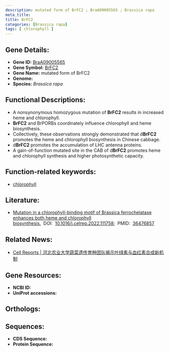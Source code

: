 ```yaml
---
description: mutated form of BrFC2 ; BraA09005565 ; Brassica rapa
meta_title:
title: BrFC2
categories: [Brassica rapa]
tags: [ chlorophyll ]
---
```


## Gene Details:
- **Gene ID:** [BraA09005565]()
- **Gene Symbol:** <u>BrFC2</u>
- **Gene Name:** mutated form of BrFC2
- **Genome:** 
- **Species:** *Brassica rapa*

## Functional Descriptions:
   - A nonsynonymous homozygous mutation of **BrFC2** results in increased heme and chlorophyll.
   - **BrFC2** and BrPORBs coordinately influence chlorophyll and heme biosynthesis.
   - Collectively, these observations strongly demonstrated that d**BrFC2** promotes the heme and chlorophyll biosynthesis in Chinese cabbage.
   - d**BrFC2** promotes the accumulation of LHC antenna proteins.
   - A gain-of-function mutated site in the CAB of d**BrFC2** promotes heme and chlorophyll synthesis and higher photosynthetic capacity.

## Function-related keywords:
   - [chlorophyll](/tags/chlorophyll/)

## Literature:
   - [Mutation in a chlorophyll-binding motif of Brassica ferrochelatase enhances both heme and chlorophyll biosynthesis.](https://www.doi.org/10.1016/j.celrep.2022.111758)&nbsp;&nbsp;DOI:&nbsp;&nbsp;[10.1016/j.celrep.2022.111758](https://www.doi.org/10.1016/j.celrep.2022.111758);&nbsp;&nbsp;PMID:&nbsp;&nbsp;[36476857](https://pubmed.ncbi.nlm.nih.gov/36476857/)

## Related News:
   - [Cell Reports | 河北农业大学蔬菜遗传育种团队揭示叶绿素与血红素合成新机制](https://mp.weixin.qq.com/s?__biz=MzU3ODY3MDM0NA==&mid=2247524440&idx=2&sn=0ddec99aa76e8db48b4817f8784aae30&chksm=fd73fa3fca047329946b10c515c49c59ce0f8f53bb0290bfbf0f8c4c2ede869ee317988e6eb6&scene=27#wechat_redirect)

## Gene Resources:
- **NCBI ID:**  [](https://www.ncbi.nlm.nih.gov/search/all/?term=)
- **UniProt accessions:**  [](https://www.uniprot.org/uniprotkb//entry)

## Orthologs:

## Sequences:
- **CDS Sequence:**
- **Protein Sequence:**
